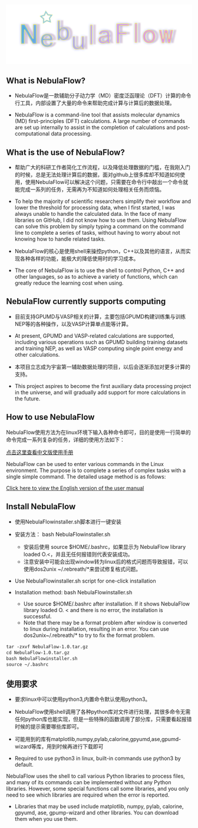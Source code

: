 
![image](https://github.com/re-breath/NebulaFlow/blob/main/logo/NebulaFlow-logo.png)


## What is NebulaFlow?

* NebulaFlow是一款辅助分子动力学（MD）密度泛函理论（DFT）计算的命令行工具，内部设置了大量的命令来帮助完成计算与计算后的数据处理。

* NebulaFlow is a command-line tool that assists molecular dynamics (MD) first-principles (DFT) calculations. A large number of commands are set up internally to assist in the completion of calculations and post-computational data processing.

## What is the use of NebulaFlow?

* 帮助广大的科研工作者简化工作流程，以及降低处理数据的门槛，在我刚入门的时候，总是无法处理计算后的数据，面对github上很多库却不知道如何使用，使用NebulaFlow可以解决这个问题，只需要在命令行中敲出一个命令就能完成一系列的任务，无需再为不知道如何处理相关任务而烦恼。

* To help the majority of scientific researchers simplify their workflow and lower the threshold for processing data, when I first started, I was always unable to handle the calculated data. In the face of many libraries on GitHub, I did not know how to use them. Using NebulaFlow can solve this problem by simply typing a command on the command line to complete a series of tasks, without having to worry about not knowing how to handle related tasks.

* NebulaFlow的核心是使用shell来操控python，C++以及其他的语言，从而实现各种各样的功能，能极大的降低使用时的学习成本。

* The core of NebulaFlow is to use the shell to control Python, C++ and other languages, so as to achieve a variety of functions, which can greatly reduce the learning cost when using.

## NebulaFlow currently supports computing

* 目前支持GPUMD与VASP相关的计算，主要包括GPUMD构建训练集与训练NEP等的各种操作，以及VASP计算单点能等计算。
* At present, GPUMD and VASP-related calculations are supported, including various operations such as GPUMD building training datasets and training NEP, as well as VASP computing single point energy and other calculations.

* 本项目立志成为宇宙第一辅助数据处理的项目，以后会逐渐添加对更多计算的支持。
* This project aspires to become the first auxiliary data processing project in the universe, and will gradually add support for more calculations in the future.

## How to use NebulaFlow

NebulaFlow使用方法为在linux环境下输入各种命令即可，目的是使用一行简单的命令完成一系列复杂的任务，详细的使用方法如下：

[点击这里查看中文版使用手册](https://github.com/re-breath/NebulaFlow/blob/main/Manual/use_detail_Chinese.md)

NebulaFlow can be used to enter various commands in the Linux environment. The purpose is to complete a series of complex tasks with a single simple command. The detailed usage method is as follows:

[Click here to view the English version of the user manual](https://github.com/re-breath/NebulaFlow/blob/main/Manual/use_detail_English.md)

## Install NebulaFlow

* 使用NebulaFlowinstaller.sh脚本进行一键安装
* 安装方法： bash NebulaFlowinstaller.sh
  * 安装后使用 source $HOME/.bashrc，如果显示为 NebulaFlow library loaded O.<，并且无任何报错则代表安装成功。
  * 注意安装中可能会出现window转为linux后的格式问题而导致报错，可以使用dos2unix ~/.rebreath/*来尝试修复格式问题。
 
* Use NebulaFlowinstaller.sh script for one-click installation
* Installation method: bash NebulaFlowinstaller.sh
  * Use source $HOME/.bashrc after installation. If it shows NebulaFlow library loaded O. < and there is no error, the installation is successful.
  * Note that there may be a format problem after window is converted to linux during installation, resulting in an error. You can use dos2unix~/.rebreath/* to try to fix the format problem.
```shell
tar -zxvf NebulaFlow-1.0.tar.gz
cd NebulaFlow-1.0.tar.gz
bash NebulaFlowinstaller.sh
source ~/.bashrc
```
## 使用要求

* 要求linux中可以使用python3,内置命令默认使用python3。

* NebulaFlow使用shell调用了各种python库对文件进行处理，其很多命令无需任何python库也能实现，但是一些特殊的函数调用了部分库，只需要看起报错时候的提示需要哪些库即可。

* 可能用到的库有matplotlib,numpy,pylab,calorine,gpyumd,ase,gpumd-wizard等库，用到时候再进行下载即可

* Required to use python3 in linux, built-in commands use python3 by default.

NebulaFlow uses the shell to call various Python libraries to process files, and many of its commands can be implemented without any Python libraries. However, some special functions call some libraries, and you only need to see which libraries are required when the error is reported.

* Libraries that may be used include matplotlib, numpy, pylab, calorine, gpyumd, ase, gpump-wizard and other libraries. You can download them when you use them.


